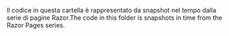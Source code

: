 <span data-ttu-id="f0f12-101">Il codice in questa cartella è rappresentato da snapshot nel tempo dalla serie di pagine Razor.</span><span class="sxs-lookup"><span data-stu-id="f0f12-101">The code in this folder is snapshots in time from the Razor Pages series.</span></span>